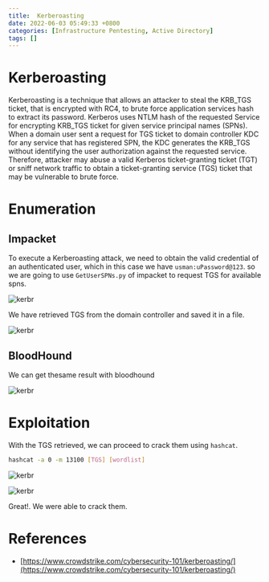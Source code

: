 ```yaml
---
title:  Kerberoasting
date: 2022-06-03 05:49:33 +0800
categories: [Infrastructure Pentesting, Active Directory]
tags: []  
---
```


# Kerberoasting

Kerberoasting is a technique that allows an attacker to steal the KRB_TGS ticket, that is encrypted with RC4, to brute force application services hash to extract its password. Kerberos uses NTLM hash of the requested Service for encrypting KRB_TGS ticket for given service principal names (SPNs). When a domain user sent a request for TGS ticket to domain controller KDC for any service that has registered SPN, the KDC generates the KRB_TGS without identifying the user authorization against the requested service. Therefore, attacker may abuse a valid Kerberos ticket-granting ticket (TGT) or sniff network traffic to obtain a ticket-granting service (TGS) ticket that may be vulnerable to brute force.

# Enumeration

## Impacket

To execute a Kerberoasting attack, we need to obtain the valid credential of an authenticated user, which in this case we have `usman:uPassword@123`. so we are going to use `GetUserSPNs.py` of impacket to request TGS for available spns.

![kerbr](https://raw.githubusercontent.com/cyberkhalid/cyberkhalid.github.io/main/assets/img/ipentest/kerbr2.png)

We have retrieved TGS from the domain controller and saved it in a file.

![kerbr](https://raw.githubusercontent.com/cyberkhalid/cyberkhalid.github.io/main/assets/img/ipentest/kerbr3.png)

## BloodHound

We can get thesame result with bloodhound

![kerbr](https://raw.githubusercontent.com/cyberkhalid/cyberkhalid.github.io/main/assets/img/ipentest/kerbr1.png)

# Exploitation

With the TGS retrieved, we can proceed to crack them using `hashcat`.

```bash
hashcat -a 0 -m 13100 [TGS] [wordlist]

```
![kerbr](https://raw.githubusercontent.com/cyberkhalid/cyberkhalid.github.io/main/assets/img/ipentest/kerbr4.png)

![kerbr](https://raw.githubusercontent.com/cyberkhalid/cyberkhalid.github.io/main/assets/img/ipentest/kerbr5.png)

Great!. We were able to crack them.

# References

- [https://www.crowdstrike.com/cybersecurity-101/kerberoasting/](https://www.crowdstrike.com/cybersecurity-101/kerberoasting/)
